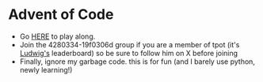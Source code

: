 # Advent of Code

- Go [HERE](https://adventofcode.com/) to play along.
- Join the 4280334-19f0306d group if you are a member of tpot (it's [Ludwig's](https://x.com/ludwigABAP) leaderboard) so be sure to follow him on X before joining
- Finally, ignore my garbage code. this is for fun (and I barely use python, newly learning!)
